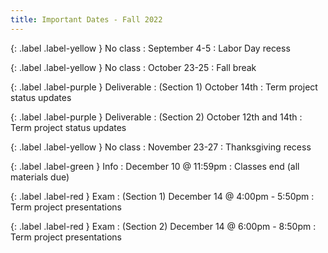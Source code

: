 ```yaml
---
title: Important Dates - Fall 2022
---
```


{: .label .label-yellow } No class
: September 4-5
  : Labor Day recess

{: .label .label-yellow } No class
: October 23-25
  : Fall break

{: .label .label-purple } Deliverable
: (Section 1) October 14th 
  : Term project status updates

{: .label .label-purple } Deliverable
: (Section 2) October 12th and 14th 
  : Term project status updates

{: .label .label-yellow } No class
: November 23-27
  : Thanksgiving recess

{: .label .label-green } Info
: December 10 @ 11:59pm
  : Classes end (all materials due)

{: .label .label-red } Exam
: (Section 1) December 14 @ 4:00pm - 5:50pm
  : Term project presentations

{: .label .label-red } Exam
: (Section 2) December 14 @ 6:00pm - 8:50pm
  : Term project presentations
